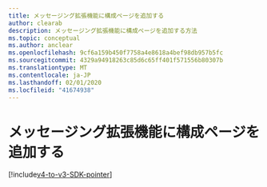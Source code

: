 ```yaml
---
title: メッセージング拡張機能に構成ページを追加する
author: clearab
description: メッセージング拡張機能に構成ページを追加する方法
ms.topic: conceptual
ms.author: anclear
ms.openlocfilehash: 9cf6a159b450f7758a4e8618a4bef98db957b5fc
ms.sourcegitcommit: 4329a94918263c85d6c65ff401f571556b80307b
ms.translationtype: MT
ms.contentlocale: ja-JP
ms.lasthandoff: 02/01/2020
ms.locfileid: "41674938"
---
```

# <a name="add-a-configuration-page-to-your-messaging-extension"></a>メッセージング拡張機能に構成ページを追加する

[!include[v4-to-v3-SDK-pointer](~/includes/v4-to-v3-pointer-me.md)]
